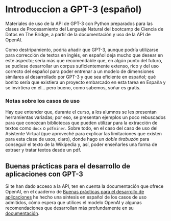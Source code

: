 # Introduccion a GPT-3 (español)
Materiales de uso de la API de GPT-3 con Python preparados para las clases de Procesamiento del Lenguaje Natural del bootcamp de Ciencia de Datos en The Bridge, a partir de la documentación y uso de la API de OpenAI.

Como destripamiento, podría añadir que GPT-3, aunque podría utilizarse para corrección de textos en inglés, en español deja mucho que desear en este aspecto; sería más que recomendable que, en algún punto del futuro, se pudiese desarrollar un corpus suficientemente extenso, rico y del uso correcto del español para poder entrenar a un modelo de dimensiones similares al desarrollado por GPT-3 y que sea eficiente en español; qué bonito sería que existiera un proyecto embarcado en esta tarea en España y se invirtiera en él… pero bueno, como sabemos, soñar es gratis.


### Notas sobre los casos de uso

Hay que entender que, durante el curso, a los alumnos se les presentan herramientas variadas; por eso, se presentan ejemplos un poco rebuscados para que conozcan bibliotecas que pueden utilizar para la extracción de textos como `docx` o `pdfminer`. Sobre todo, en el caso del caso de uso del Asistente Virtual (que aproveché para explicar las limitaciones que existen para esta clase de usos, claro), donde hago un *doble tirabuzón* para conseguir el texto de la Wikipedia y, así, poder enseñarles una forma de extraer y tratar textos desde un pdf.


## Buenas prácticas para el desarrollo de aplicaciones con GPT-3

Si te han dado acceso a la API, ten en cuenta la documentación que ofrece OpenAI, en el cuaderno de [Buenas prácticas para el desarrollo de aplicaciones](https://github.com/Erebyel/Introduccion-GPT-3_ESP/blob/4b769406f49fb0d2d426d81bfd11d5af058c0673/3_Buenas%20practicas%20para%20el%20desarrollo%20de%20aplicaciones.ipynb) he hecho una síntesis en español de los casos de uso admitidos, cómo espera que utilices el modelo OpenAI y algunas recomendaciones que desarrollan más profundamente en su [documentación](https://beta.openai.com/docs/introduction).
